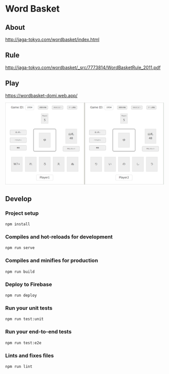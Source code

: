 # Word Basket

## About
http://jaga-tokyo.com/wordbasket/index.html

## Rule
http://jaga-tokyo.com/wordbasket/_src/7773814/WordBasketRule_2011.pdf

## Play
https://wordbasket-domi.web.app/

![image](./images/play.png)

## Develop

### Project setup

```
npm install
```

### Compiles and hot-reloads for development

```
npm run serve
```

### Compiles and minifies for production

```
npm run build
```

### Deploy to Firebase

```
npm run deploy
```

### Run your unit tests

```
npm run test:unit
```

### Run your end-to-end tests

```
npm run test:e2e
```

### Lints and fixes files

```
npm run lint
```
